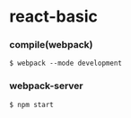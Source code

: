 # react-basic

### compile(webpack)

```
$ webpack --mode development
```

### webpack-server

```
$ npm start
```
